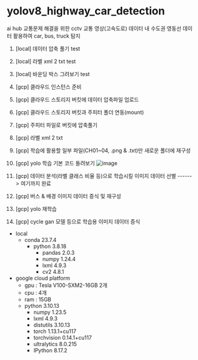 # yolov8_highway_car_detection
ai hub 교통문제 해결을 위한 cctv 교통 영상(고속도로) 데이터 내 수도권 영동선 데이터 활용하여 car, bus, truck 탐지

1. [local] 데이터 압축 풀기 test
2. [local] 라벨 xml 2 txt test
3. [local] 바운딩 박스 그려보기 test
4. [gcp] 클라우드 인스턴스 준비
5. [gcp] 클라우드 스토리지 버킷에 데이터 압축파일 업로드
6. [gcp] 클라우드 스토리지 버킷과 주피터 폴더 연동(mount)
7. [gcp] 주피터 파일로 버킷에 압축풀기
8. [gcp] 라벨 xml 2 txt
9. [gcp] 학습에 활용할 일부 파일(CH01~04, .png & .txt)만 새로운 폴더에 재구성

10. [gcp] yolo 학습 기본 코드 돌려보기
![image](https://github.com/dragon11112222/yolov8_highway_car_detection/assets/40597818/e7b48898-eab1-45f7-8beb-78e610bb9c3c)

11. [gcp] 데이터 분석(라벨 클래스 비율 등)으로 학습시킬 이미지 데이터 선별 ------> 여기까지 완료
12. [gcp] 버스 & 배경 이미지 데이터 증식 및 재구성
13. [gcp] yolo 재학습
14. [gcp] cycle gan 모델 등으로 학습용 이미지 데이터 증식

- local
  - conda 23.7.4
    - python 3.8.18
      - pandas 2.0.3
      - numpy 1.24.4
      - lxml 4.9.3
      - cv2 4.8.1
- google cloud platform
  - gpu : Tesla V100-SXM2-16GB 2개
  - cpu : 4개
  - ram : 15GB
  - python 3.10.13
    - numpy 1.23.5
    - lxml 4.9.3
    - distutils 3.10.13
    - torch 1.13.1+cu117
    - torchvision 0.14.1+cu117
    - ultralytics 8.0.215
    - IPython 8.17.2
